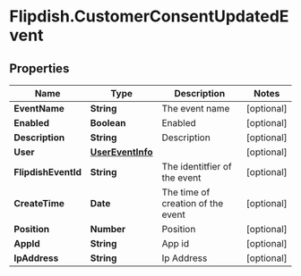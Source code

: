 # Flipdish.CustomerConsentUpdatedEvent

## Properties

Name | Type | Description | Notes
------------ | ------------- | ------------- | -------------
**EventName** | **String** | The event name | [optional] 
**Enabled** | **Boolean** | Enabled | [optional] 
**Description** | **String** | Description | [optional] 
**User** | [**UserEventInfo**](UserEventInfo.md) |  | [optional] 
**FlipdishEventId** | **String** | The identitfier of the event | [optional] 
**CreateTime** | **Date** | The time of creation of the event | [optional] 
**Position** | **Number** | Position | [optional] 
**AppId** | **String** | App id | [optional] 
**IpAddress** | **String** | Ip Address | [optional] 


